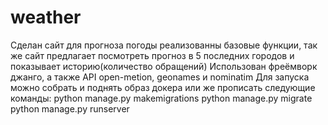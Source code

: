 # weather

Сделан сайт для прогноза погоды
реализованны базовые функции, так же сайт предлагает посмотреть прогноз в 5 последних городов и показывает историю(количество обращений)
Использован фреёмворк джанго, а также API open-metion, geonames и nominatim
Для запуска можно собрать и поднять образ докера или же прописать следующие команды:
python manage.py makemigrations
python manage.py migrate
python manage.py runserver

